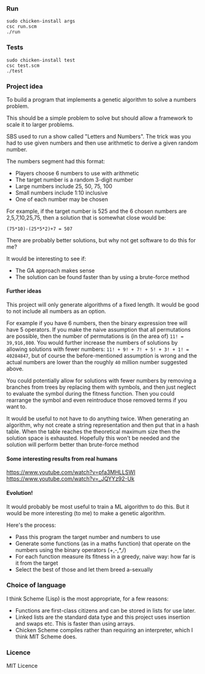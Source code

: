 ### Run

    sudo chicken-install args
    csc run.scm
    ./run

### Tests

    sudo chicken-install test
    csc test.scm
    ./test

### Project idea

To build a program that implements a genetic algorithm to solve a numbers problem.

This should be a simple problem to solve but should allow a framework to scale it to larger problems.

SBS used to run a show called "Letters and Numbers". The trick was you had to use given numbers and then use arithmetic to derive a given random number.

The numbers segment had this format:
- Players choose 6 numbers to use with arithmetic
- The target number is a random 3-digit number
- Large numbers include 25, 50, 75, 100
- Small numbers include 1:10 inclusive
- One of each number may be chosen

For example, if the target number is 525 and the 6 chosen numbers are 2,5,7,10,25,75, then a solution that is somewhat close would be:

    (75*10)-(25*5*2)+7 = 507

There are probably better solutions, but why not get software to do this for me?

It would be interesting to see if:
- The GA approach makes sense
- The solution can be found faster than by using a brute-force method

#### Further ideas

This project will only generate algorithms of a fixed length. It would be good to not include all numbers as an option.

For example if you have 6 numbers, then the binary expression tree will have 5 operators. If you make the naive assumption that all permutations are possible, then the number of permutations is (in the area of) ```11! = 39,916,800```. You would further increase the numbers of solutions by allowing solutions with fewer numbers: ```11! + 9! + 7! + 5! + 3! + 1! = 40284847```, but of course the before-mentioned assumption is wrong and the actual numbers are lower than the roughly ```40``` million number suggested above.

You could potentially allow for solutions with fewer numbers by removing a branches from trees by replacing them with symbols, and then just neglect to evaluate the symbol during the fitness function. Then you could rearrange the symbol and even reintroduce those removed terms if you want to.

It would be useful to not have to do anything twice. When generating an algorithm, why not create a string representation and then put that in a hash table. When the table reaches the theoretical maximum size then the solution space is exhausted. Hopefully this won't be needed and the solution will perform better than brute-force method

#### Some interesting results from real humans

https://www.youtube.com/watch?v=pfa3MHLLSWI
https://www.youtube.com/watch?v=_JQYYz92-Uk

#### Evolution!

It would probably be most useful to train a ML algorithm to do this. But it would be more interesting (to me) to make a genetic algorithm.

Here's the process:
- Pass this program the target number and numbers to use
- Generate some functions (as in a maths function) that operate on the numbers using the binary operators (+,-,*,/)
- For each function measure its fitness in a greedy, naive way: how far is it from the target
- Select the best of those and let them breed a-sexually

### Choice of language

I think Scheme (Lisp) is the most appropriate, for a few reasons:
- Functions are first-class citizens and can be stored in lists for use later.
- Linked lists are the standard data type and this project uses insertion and swaps etc. This is faster than using arrays.
- Chicken Scheme compiles rather than requiring an interpreter, which I think MIT Scheme does.

### Licence

MIT Licence

